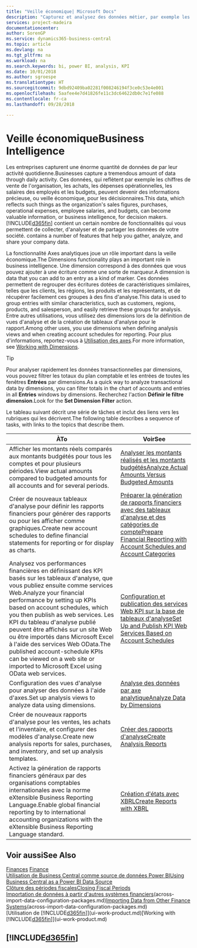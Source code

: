 ```yaml
---
title: "Veille économique| Microsoft Docs"
description: "Capturez et analysez des données métier, par exemple les chiffres de vente de l'organisation, les achats, les dépenses opérationnelles, les salaires des employés et les budgets, peuvent être des informations précieuses, pour la veille économique ou pour les décisionnaires."
services: project-madeira
documentationcenter: 
author: SorenGP
ms.service: dynamics365-business-central
ms.topic: article
ms.devlang: na
ms.tgt_pltfrm: na
ms.workload: na
ms.search.keywords: bi, power BI, analysis, KPI
ms.date: 10/01/2018
ms.author: sgroespe
ms.translationtype: HT
ms.sourcegitcommit: 9dbd92409ba02281f008246194f3ce0c53e4e001
ms.openlocfilehash: 5aafee4e7d41826fe11c3dc64622db0c7e1fe088
ms.contentlocale: fr-ca
ms.lasthandoff: 09/28/2018

---
```

# <a name="business-intelligence"></a><span data-ttu-id="32ddf-103">Veille économique</span><span class="sxs-lookup"><span data-stu-id="32ddf-103">Business Intelligence</span></span>
<span data-ttu-id="32ddf-104">Les entreprises capturent une énorme quantité de données de par leur activité quotidienne.</span><span class="sxs-lookup"><span data-stu-id="32ddf-104">Businesses capture a tremendous amount of data through daily activity.</span></span> <span data-ttu-id="32ddf-105">Ces données, qui reflètent par exemple les chiffres de vente de l'organisation, les achats, les dépenses opérationnelles, les salaires des employés et les budgets, peuvent devenir des informations précieuse, ou veille économique, pour les décisionnaires.</span><span class="sxs-lookup"><span data-stu-id="32ddf-105">This data, which reflects such things as the organization's sales figures, purchases, operational expenses, employee salaries, and budgets, can become valuable information, or business intelligence, for decision makers.</span></span> [!INCLUDE[d365fin](includes/d365fin_md.md)] <span data-ttu-id="32ddf-106">contient un certain nombre de fonctionnalités qui vous permettent de collecter, d'analyser et de partager les données de votre société.</span><span class="sxs-lookup"><span data-stu-id="32ddf-106"> contains a number of features that help you gather, analyze, and share your company data.</span></span>

<span data-ttu-id="32ddf-107">La fonctionnalité Axes analytiques joue un rôle important dans la veille économique.</span><span class="sxs-lookup"><span data-stu-id="32ddf-107">The Dimensions functionality plays an important role in business intelligence.</span></span> <span data-ttu-id="32ddf-108">Une dimension correspond à des données que vous pouvez ajouter à une écriture comme une sorte de marqueur.</span><span class="sxs-lookup"><span data-stu-id="32ddf-108">A dimension is data that you can add to an entry as a kind of marker.</span></span> <span data-ttu-id="32ddf-109">Ces données permettent de regrouper des écritures dotées de caractéristiques similaires, telles que les clients, les régions, les produits et les représentants, et de récupérer facilement ces groupes à des fins d'analyse.</span><span class="sxs-lookup"><span data-stu-id="32ddf-109">This data is used to group entries with similar characteristics, such as customers, regions, products, and salesperson, and easily retrieve these groups for analysis.</span></span> <span data-ttu-id="32ddf-110">Entre autres utilisations, vous utilisez des dimensions lors de la définition de vues d'analyse et de la création de tableaux d'analyse pour le rapport.</span><span class="sxs-lookup"><span data-stu-id="32ddf-110">Among other uses, you use dimensions  when defining analysis views and when creating account schedules for reporting.</span></span> <span data-ttu-id="32ddf-111">Pour plus d'informations, reportez-vous à [Utilisation des axes](finance-dimensions.md).</span><span class="sxs-lookup"><span data-stu-id="32ddf-111">For more information, see [Working with Dimensions](finance-dimensions.md).</span></span>

> [!TIP]
> <span data-ttu-id="32ddf-112">Pour analyser rapidement les données transactionnelles par dimensions, vous pouvez filtrer les totaux du plan comptable et les entrées de toutes les fenêtres **Entrées** par dimensions.</span><span class="sxs-lookup"><span data-stu-id="32ddf-112">As a quick way to analyze transactional data by dimensions, you can filter totals in the chart of accounts and entries in all **Entries** windows by dimensions.</span></span> <span data-ttu-id="32ddf-113">Recherchez l'action **Définir le filtre dimension**.</span><span class="sxs-lookup"><span data-stu-id="32ddf-113">Look for the **Set Dimension Filter** action.</span></span>  

<span data-ttu-id="32ddf-114">Le tableau suivant décrit une série de tâches et inclut des liens vers les rubriques qui les décrivent.</span><span class="sxs-lookup"><span data-stu-id="32ddf-114">The following table describes a sequence of tasks, with links to the topics that describe them.</span></span>  

| <span data-ttu-id="32ddf-115">À</span><span class="sxs-lookup"><span data-stu-id="32ddf-115">To</span></span> | <span data-ttu-id="32ddf-116">Voir</span><span class="sxs-lookup"><span data-stu-id="32ddf-116">See</span></span> |
| --- | --- |
|<span data-ttu-id="32ddf-117">Afficher les montants réels comparés aux montants budgétés pour tous les comptes et pour plusieurs périodes.</span><span class="sxs-lookup"><span data-stu-id="32ddf-117">View actual amounts compared to budgeted amounts for all accounts and for several periods.</span></span>|[<span data-ttu-id="32ddf-118">Analyser les montants réalisés et les montants budgétés</span><span class="sxs-lookup"><span data-stu-id="32ddf-118">Analyze Actual Amounts Versus Budgeted Amounts</span></span>](bi-how-analyze-actual-versus-budget.md)|
|<span data-ttu-id="32ddf-119">Créer de nouveaux tableaux d'analyse pour définir les rapports financiers pour générer des rapports ou pour les afficher comme graphiques.</span><span class="sxs-lookup"><span data-stu-id="32ddf-119">Create new account schedules to define financial statements for reporting or for display as charts.</span></span>|[<span data-ttu-id="32ddf-120">Préparer la génération de rapports financiers avec des tableaux d'analyse et des catégories de compte</span><span class="sxs-lookup"><span data-stu-id="32ddf-120">Prepare Financial Reporting with Account Schedules and Account Categories</span></span>](bi-how-work-account-schedule.md)|
|<span data-ttu-id="32ddf-121">Analysez vos performances financières en définissant des KPI basés sur les tableaux d'analyse, que vous publiez ensuite comme services Web.</span><span class="sxs-lookup"><span data-stu-id="32ddf-121">Analyze your financial performance by setting up KPIs based on account schedules, which you then publish as web services.</span></span> <span data-ttu-id="32ddf-122">Les KPI du tableau d'analyse publié peuvent être affichés sur un site Web ou être importés dans Microsoft Excel à l'aide des services Web OData.</span><span class="sxs-lookup"><span data-stu-id="32ddf-122">The published account-schedule KPIs can be viewed on a web site or imported to Microsoft Excel using OData web services.</span></span>|[<span data-ttu-id="32ddf-123">Configuration et publication des services Web KPI sur la base de tableaux d'analyse</span><span class="sxs-lookup"><span data-stu-id="32ddf-123">Set Up and Publish KPI Web Services Based on Account Schedules</span></span>](bi-how-to-set-up-and-publish-kpi-web-services-based-on-account-schedules.md)|
|<span data-ttu-id="32ddf-124">Configuration des vues d'analyse pour analyser des données à l'aide d'axes.</span><span class="sxs-lookup"><span data-stu-id="32ddf-124">Set up analysis views to analyze data using dimensions.</span></span>|[<span data-ttu-id="32ddf-125">Analyse des données par axe analytique</span><span class="sxs-lookup"><span data-stu-id="32ddf-125">Analyze Data by Dimensions</span></span>](bi-how-analyze-data-dimension.md)|
|<span data-ttu-id="32ddf-126">Créer de nouveaux rapports d'analyse pour les ventes, les achats et l'inventaire, et configurer des modèles d'analyse.</span><span class="sxs-lookup"><span data-stu-id="32ddf-126">Create new analysis reports for sales, purchases, and inventory, and set up analysis templates.</span></span>|[<span data-ttu-id="32ddf-127">Créer des rapports d'analyse</span><span class="sxs-lookup"><span data-stu-id="32ddf-127">Create Analysis Reports</span></span>](bi-how-create-analysis-views-reports.md)|
|<span data-ttu-id="32ddf-128">Activez la génération de rapports financiers généraux par des organisations comptables internationales avec la norme eXtensible Business Reporting Language.</span><span class="sxs-lookup"><span data-stu-id="32ddf-128">Enable global financial reporting by to international accounting organizations with the eXtensible Business Reporting Language standard.</span></span>|[<span data-ttu-id="32ddf-129">Création d'états avec XBRL</span><span class="sxs-lookup"><span data-stu-id="32ddf-129">Create Reports with XBRL</span></span>](bi-create-reports-with-xbrl.md)|

## <a name="see-also"></a><span data-ttu-id="32ddf-130">Voir aussi</span><span class="sxs-lookup"><span data-stu-id="32ddf-130">See Also</span></span>
<span data-ttu-id="32ddf-131">[Finances](finance.md)  </span><span class="sxs-lookup"><span data-stu-id="32ddf-131">[Finance](finance.md)  </span></span>  
[<span data-ttu-id="32ddf-132">Utilisation de Business Central comme source de données Power BI</span><span class="sxs-lookup"><span data-stu-id="32ddf-132">Using Business Central as a Power BI Data Source</span></span>](across-how-use-financials-data-source-powerbi.md)  
[<span data-ttu-id="32ddf-133">Clôture des périodes fiscales</span><span class="sxs-lookup"><span data-stu-id="32ddf-133">Closing Fiscal Periods</span></span>](year-close-years-periods.md)  
<span data-ttu-id="32ddf-134">[Importation de données à partir d'autres systèmes financiers](across-import-data-configuration-packages.md)(across-import-data-configuration-packages.md)</span><span class="sxs-lookup"><span data-stu-id="32ddf-134">[Importing Data from Other Finance Systems](across-import-data-configuration-packages.md)(across-import-data-configuration-packages.md)</span></span>  
<span data-ttu-id="32ddf-135">[Utilisation de [!INCLUDE[d365fin](includes/d365fin_md.md)]](ui-work-product.md)</span><span class="sxs-lookup"><span data-stu-id="32ddf-135">[Working with [!INCLUDE[d365fin](includes/d365fin_md.md)]](ui-work-product.md)</span></span>

## [!INCLUDE[d365fin](includes/free_trial_md.md)]  
 

